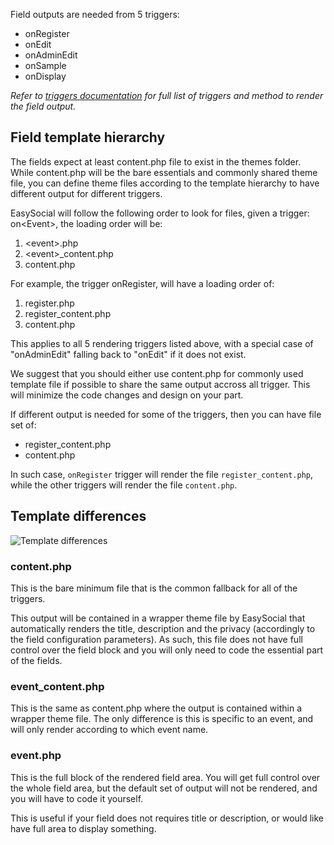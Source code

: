 Field outputs are needed from 5 triggers:

* onRegister
* onEdit
* onAdminEdit
* onSample
* onDisplay

_Refer to [triggers documentation](triggers) for full list of triggers and method to render the field output._

## Field template hierarchy

The fields expect at least content.php file to exist in the themes folder. While content.php will be the bare essentials and commonly shared theme file, you can define theme files according to the template hierarchy to have different output for different triggers.

EasySocial will follow the following order to look for files, given a trigger: on\<Event\>, the loading order will be:

1. \<event\>.php
2. \<event\>_content.php
3. content.php

For example, the trigger onRegister, will have a loading order of:

1. register.php
2. register_content.php
3. content.php

This applies to all 5 rendering triggers listed above, with a special case of "onAdminEdit" falling back to "onEdit" if it does not exist.

We suggest that you should either use content.php for commonly used template file if possible to share the same output accross all trigger. This will minimize the code changes and design on your part.

If different output is needed for some of the triggers, then you can have file set of:

* register_content.php
* content.php

In such case, `onRegister` trigger will render the file `register_content.php`, while the other triggers will render the file `content.php`.


## Template differences

![Template differences](/images/developers/05_custom_fields/field_output_1.png)

### content.php

This is the bare minimum file that is the common fallback for all of the triggers.

This output will be contained in a wrapper theme file by EasySocial that automatically renders the title, description and the privacy (accordingly to the field configuration parameters). As such, this file does not have full control over the field block and you will only need to code the essential part of the fields.

### event_content.php

This is the same as content.php where the output is contained within a wrapper theme file. The only difference is this is specific to an event, and will only render according to which event name.

### event.php

This is the full block of the rendered field area. You will get full control over the whole field area, but the default set of output will not be rendered, and you will have to code it yourself.

This is useful if your field does not requires title or description, or would like have full area to display something.